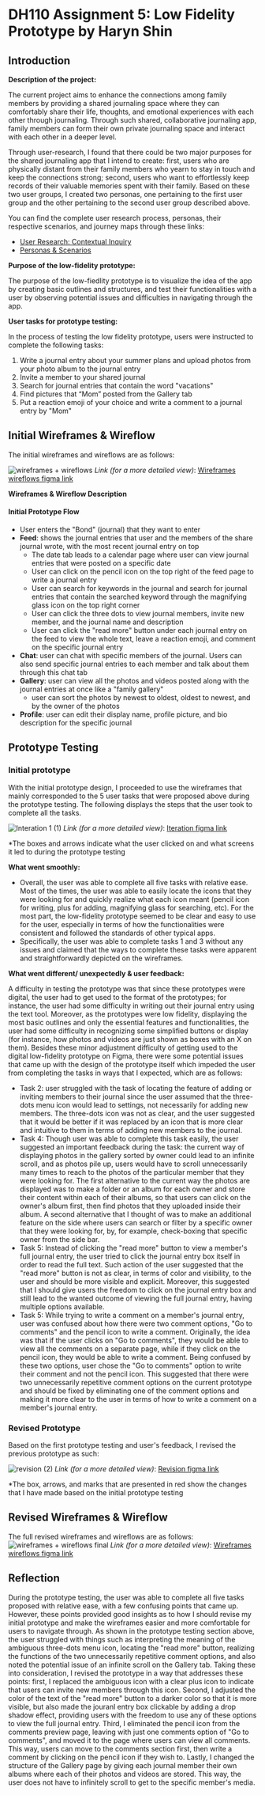 # DH110 Assignment 5: Low Fidelity Prototype by Haryn Shin
## Introduction
**Description of the project:** 

The current project aims to enhance the connections among family members by providing a shared journaling space where they can comfortably share their life, thoughts, and emotional experiences with each other through journaling. Through such shared, collaborative journaling app, family members can form their own private journaling space and interact with each other in a deeper level.

Through user-research, I found that there could be two major purposes for the shared journaling app that I intend to create: first, users who are physically distant from their family members who yearn to stay in touch and keep the connections strong; second, users who want to effortlessly keep records of their valuable memories spent with their family. Based on these two user groups, I created two personas, one pertaining to the first user group and the other pertaining to the second user group described above. 

You can find the complete user research process, personas, their respective scenarios, and journey maps through these links: 
- [User Research: Contextual Inquiry](https://github.com/harynshin/DH110-HARYNSHIN/blob/main/Assignments/A3_Contextual_Inquiry.md)
- [Personas & Scenarios](https://github.com/harynshin/DH110-HARYNSHIN/blob/main/Assignments/A4_persona_scenario.md)

**Purpose of the low-fidelity prototype:**

The purpose of the low-fiedlity prototype is to visualize the idea of the app by creating basic outlines and structures, and test their functionalities with a user by observing potential issues and difficulties in navigating through the app. 

**User tasks for prototype testing:**

In the process of testing the low fidelity prototype, users were instructed to complete the following tasks:
1. Write a journal entry about your summer plans and upload photos from your photo album to the journal entry
2. Invite a member to your shared journal
3. Search for journal entries that contain the word "vacations"
4. Find pictures that “Mom” posted from the Gallery tab
5. Put a reaction emoji of your choice and write a comment to a journal entry by "Mom"

## Initial Wireframes & Wireflow
The initial wireframes and wireflows are as follows:

![wireframes + wireflows](https://user-images.githubusercontent.com/116034969/236704614-9887d837-bf73-47ca-b12b-8274e7a00228.svg)
_Link (for a more detailed view)_: [Wireframes wireflows figma link](https://www.figma.com/file/d58V0amDpYZeiMJq0Q1uKt/dh110-lofi-wireframes%2Fflows-haryn-shin?type=whiteboard&node-id=0%3A1&t=yn49WeZcRLSapcam-1)

**Wireframes & Wireflow Description**
#### Initial Prototype Flow
- User enters the "Bond" (journal) that they want to enter 
- **Feed**: shows the journal entries that user and the members of the share journal wrote, with the most recent journal entry on top
  - The date tab leads to a calendar page where user can view journal entries that were posted on a specific date
  - User can click on the pencil icon on the top right of the feed page to write a journal entry
  - User can search for keywords in the journal and search for journal entries that contain the searched keyword through the magnifying glass icon on the top right corner
  - User can click the three dots to view journal members, invite new member, and the journal name and description
  - User can click the "read more" button under each journal entry on the feed to view the whole text, leave a reaction emoji, and comment on the specific journal entry
- **Chat**: user can chat with specific members of the journal. Users can also send specific journal entries to each member and talk about them through this chat tab
- **Gallery**: user can view all the photos and videos posted along with the journal entries at once like a "family gallery"
  -  user can sort the photos by newest to oldest, oldest to newest, and by the owner of the photos
- **Profile**: user can edit their display name, profile picture, and bio description for the specific journal

## Prototype Testing
### Initial prototype
With the initial prototype design, I proceeded to use the wireframes that mainly corresponded to the 5 user tasks that were proposed above during the prototype testing. The following displays the steps that the user took to complete all the tasks. 

![Interation 1 (1)](https://user-images.githubusercontent.com/116034969/236708807-ef0d3f47-fbd5-402a-bbdf-aa5cc5231b86.svg)
_Link (for a more detailed view)_: [Iteration figma link](https://www.figma.com/file/Laf1jYTv7yBGFdt1KSWM9y/dh110-a5-iteration-1-haryn-shin?type=whiteboard&node-id=0%3A1&t=2vpIflc6KXE1aOq7-1)

*The boxes and arrows indicate what the user clicked on and what screens it led to during the prototype testing

**What went smoothly:**
- Overall, the user was able to complete all five tasks with relative ease. Most of the times, the user was able to easily locate the icons that they were looking for and quickly realize what each icon meant (pencil icon for writing, plus for adding, magnifying glass for searching, etc). For the most part, the low-fidelity prototype seemed to be clear and easy to use for the user, especially in terms of how the functionalities were consistent and followed the standards of other typical apps. 
- Specifically, the user was able to complete tasks 1 and 3 without any issues and claimed that the ways to complete these tasks were apparent and straightforwardly depicted on the wireframes. 

**What went different/ unexpectedly & user feedback:**

A difficulty in testing the prototype was that since these prototypes were digital, the user had to get used to the format of the prototypes; for instance, the user had some difficulty in writing out their journal entry using the text tool. Moreover, as the prototypes were low fidelity, displaying the most basic outlines and only the essential features and functionalities, the user had some difficulty in recognizing some simplified buttons or display (for instance, how photos and videos are just shown as boxes with an X on them). Besides these minor adjustment difficulty of getting used to the digital low-fidelity prototype on Figma, there were some potential issues that came up with the design of the prototype itself which impeded the user from completing the tasks in ways that I expected, which are as follows:
- Task 2: user struggled with the task of locating the feature of adding or inviting members to their journal since the user assumed that the three-dots menu icon would lead to settings, not necessarily for adding new members. The three-dots icon was not as clear, and the user suggested that it would be better if it was replaced by an icon that is more clear and intuitive to them in terms of adding new members to the journal.
- Task 4: Though user was able to complete this task easily, the user suggested an important feedback during the task: the current way of displaying photos in the gallery sorted by owner could lead to an infinite scroll, and as photos pile up, users would have to scroll unnecessarily many times to reach to the photos of the particular member that they were looking for. The first alternative to the current way the photos are displayed was to make a folder or an album for each owner and store their content within each of their albums, so that users can click on the owner's album first, then find photos that they uploaded inside their album. A second alternative that I thought of was to make an additional feature on the side where users can search or filter by a specific owner that they were looking for, by, for example, check-boxing that specific owner from the side bar. 
- Task 5: Instead of clicking the "read more" button to view a member's full journal entry, the user tried to click the journal entry box itself in order to read the full text. Such action of the user suggested that the "read more" button is not as clear, in terms of color and visibility, to the user and should be more visible and explicit. Moreover, this suggested that I should give users the freedom to click on the journal entry box and still lead to the wanted outcome of viewing the full journal entry, having multiple options available.
- Task 5: While trying to write a comment on a member's journal entry, user was confused about how there were two comment options, "Go to comments" and the pencil icon to write a comment. Originally, the idea was that if the user clicks on "Go to comments", they would be able to view all the comments on a separate page, while if they click on the pencil icon, they would be able to write a comment. Being confused by these two options, user chose the "Go to comments" option to write their comment and not the pencil icon. This suggested that there were two unnecessarily repetitive comment options on the current prototype and should be fixed by eliminating one of the comment options and making it more clear to the user in terms of how to write a comment on a member's journal entry.

### Revised Prototype
Based on the first prototype testing and user's feedback, I revised the previous prototype as such: 

![revision (2)](https://user-images.githubusercontent.com/116034969/236900746-83e2b312-1154-4c72-864a-0f2fbc2d5892.svg)
_Link (for a more detailed view)_: [Revision figma link](https://www.figma.com/file/dNtU242wc4EdrZkswAQvAO/dh110-revised-prototype-haryn-shin?type=whiteboard&node-id=0%3A1&t=tB4TggkZ4DwXcS8w-1)

*The box, arrows, and marks that are presented in red show the changes that I have made based on the initial prototype testing

## Revised Wireframes & Wireflow
The full revised wireframes and wireflows are as follows:
![wireframes + wireflows final](https://user-images.githubusercontent.com/116034969/236936614-f037acc3-d30b-468d-a34e-5d9fea2c368c.svg)
_Link (for a more detailed view)_: [Wireframes wireflows figma link](https://www.figma.com/file/d58V0amDpYZeiMJq0Q1uKt/dh110-lofi-wireframes%2Fflows-haryn-shin?type=whiteboard&node-id=0%3A1&t=yn49WeZcRLSapcam-1)

## Reflection
During the prototype testing, the user was able to complete all five tasks proposed with relative ease, with a few confusing points that came up. However, these points provided good insights as to how I should revise my initial prototype and make the wireframes easier and more comfortable for users to navigate through. As shown in the prototype testing section above, the user struggled with things such as interpreting the meaning of the ambiguous three-dots menu icon, locating the "read more" button, realizing the functions of the two unnecessarily repetitive comment options, and also noted the potential issue of an infinite scroll on the Gallery tab. Taking these into consideration, I revised the prototype in a way that addresses these points: first, I replaced the ambiguous icon with a clear plus icon to indicate that users can invite new members through this icon. Second, I adjusted the color of the text of the "read more" button to a darker color so that it is more visible, but also made the jouranl entry box clickable by adding a drop shadow effect, providing users with the freedom to use any of these options to view the full journal entry. Third, I eliminated the pencil icon from the comments preview page, leaving with just one comments option of "Go to comments", and moved it to the page where users can view all comments. This way, users can move to the comments section first, then write a comment by clicking on the pencil icon if they wish to. Lastly, I changed the structure of the Gallery page by giving each journal member their own albums where each of their photos and videos are stored. This way, the user does not have to infinitely scroll to get to the specific member's media.
